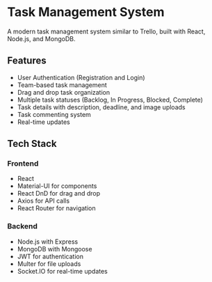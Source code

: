# Task Management System

A modern task management system similar to Trello, built with React, Node.js, and MongoDB.

## Features

- User Authentication (Registration and Login)
- Team-based task management
- Drag and drop task organization
- Multiple task statuses (Backlog, In Progress, Blocked, Complete)
- Task details with description, deadline, and image uploads
- Task commenting system
- Real-time updates

## Tech Stack

### Frontend
- React
- Material-UI for components
- React DnD for drag and drop
- Axios for API calls
- React Router for navigation

### Backend
- Node.js with Express
- MongoDB with Mongoose
- JWT for authentication
- Multer for file uploads
- Socket.IO for real-time updates
